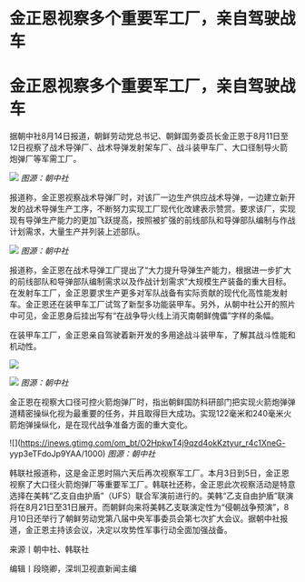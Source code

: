 # 金正恩视察多个重要军工厂，亲自驾驶战车

# 金正恩视察多个重要军工厂，亲自驾驶战车

据朝中社8月14日报道，朝鲜劳动党总书记、朝鲜国务委员长金正恩于8月11日至12日视察了战术导弹厂、战术导弹发射架车厂、战斗装甲车厂、大口径制导火箭炮弹厂等军需工厂。

![](https://inews.gtimg.com/om_bt/OgbDDMpGvIaxj9KoX6NjgZCQ7NcT7LgS1OvszMRLarJz0AA/1000)
_图源：朝中社_

报道称，金正恩视察战术导弹厂时，对该厂一边生产供应战术导弹，一边建立新开发的战术导弹生产工序，不断努力实现工厂现代化改建表示赞赏。要求该厂，实现现有导弹生产能力的更加飞跃提高，按照被扩强的前线部队和导弹部队编制与作战计划需求，大量生产并列装上述部队。

![](https://inews.gtimg.com/om_bt/Oq0VWEdyisYMOuFI_uaP1UaRbKl82F_gWn8TArWJrb254AA/1000)
_图源：朝中社_

报道称，金正恩在战术导弹工厂提出了“大力提升导弹生产能力，根据进一步扩大的前线部队和导弹部队编制需求以及作战计划需求”大规模生产装备的重大目标。在发射车工厂，金正恩要求生产更多对军队战备有实际贡献的现代化高性能发射车。金正恩还在装甲车工厂试驾了新型多功能装甲车。另外，从朝中社公开的照片中可见，金正恩身后挂出写有“在战争导火线上消灭南朝鲜傀儡”字样的条幅。

在装甲车工厂，金正恩亲自驾驶着新开发的多用途战斗装甲车，了解其战斗性能和机动性。

![](https://inews.gtimg.com/om_bt/OCmn1E3gqMeOJL1-r3ZfD7dAH-64mUxXe6bHUBSJaucQEAA/1000)

![](https://inews.gtimg.com/om_bt/O5gWOSb2yOsV8eIVF2LGVONw84Eh_9ZOSrxuL-2FgafdsAA/1000)
_图源：朝中社_

金正恩在视察大口径可控火箭炮弹厂时，指出朝鲜国防科研部门把实现火箭炮弹弹道精密操纵化视为最重要的任务，并且取得巨大成功。实现122毫米和240毫米火箭炮弹操纵化，是在现代战争准备方面的重大变化。

![](https://inews.gtimg.com/om_bt/O2HpkwT4j9qzd4okKztyur_r4c1XneG-
yyp3eTFdoJp9YAA/1000) _图源：朝中社_

韩联社报道称，这是金正恩时隔六天后再次视察军工厂。本月3日到5日，金正恩视察了大口径火箭炮弹厂等重要军工厂。韩联社还称，金正恩此次视察活动是特意选择在美韩“乙支自由护盾”（UFS）联合军演前进行的。美韩“乙支自由护盾”联演将在8月21日至31日展开。而朝鲜向来将美韩乙支联演定性为“侵朝战争预演”，8月10日还举行了朝鲜劳动党第八届中央军事委员会第七次扩大会议。据朝中社报道，金正恩主持该会议，决定以攻势性军事行动全面加强战备。

来源丨朝中社、韩联社

编辑丨段晓卿，深圳卫视直新闻主编

